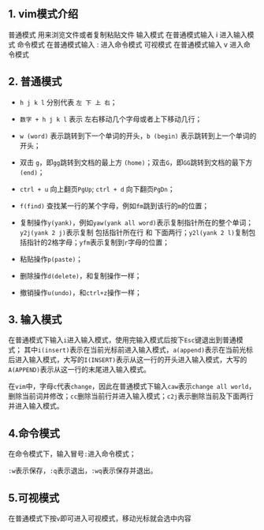 ## 1. vim模式介绍

普通模式
	用来浏览文件或者复制粘贴文件
输入模式
	在普通模式输入 i 进入输入模式
命令模式
	在普通模式输入 : 进入命令模式
可视模式
	在普通模式输入 v 进入命令模式


## 2. 普通模式

- `h j k l` 分别代表 `左 下 上 右`；
- `数字 + h j k l` 表示 左右移动几个字母或者上下移动几行；

- `w (word)` 表示跳转到下一个单词的开头，`b (begin)` 表示跳转到上一个单词的开头；

- 双击 `g`，即`gg`跳转到文档的最上方 `(home)`；双击`G`，即`GG`跳转到文档的最下方 `(end)`；

- `ctrl + u` 向上翻页`PgUp`; `ctrl + d` 向下翻页`PgDn`；

- `f(find)` 查找某一行的某个字母，例如`fm`跳到该行的`m`的位置；

- 复制操作`y(yank)`，例如`yaw(yank all word)`表示复制指针所在的整个单词；`y2j(yank 2 j)`表示复制 包括指针所在行 和 下面两行；`y2l(yank 2 l)`复制包括指针的2格字母；`yfm`表示复制到`r`字母的位置；

- 粘贴操作`p(paste)`；

- 删除操作`d(delete)`，和复制操作一样；

- 撤销操作`u(undo)`，和`ctrl+z`操作一样；


## 3. 输入模式

在普通模式下输入`i`进入输入模式，使用完输入模式后按下`Esc`键退出到普通模式；
其中`i(insert)`表示在当前光标前进入输入模式，`a(append)`表示在当前光标后进入输入模式，大写的`I(INSERT)`表示从这一行的开头进入输入模式，大写的`A(APPEND)`表示从这一行的末尾进入输入模式。

在`vim`中，字母`c`代表`change`，因此在普通模式下输入`caw`表示`change all world`，删除当前词并修改；`cc`删除当前行并进入输入模式；`c2j`表示删除当前及下面两行并进入输入模式。

## 4.命令模式

在命令模式下，输入冒号`:`进入命令模式；

`:w`表示保存，`:q`表示退出，`:wq`表示保存并退出。

## 5.可视模式

在普通模式下按`v`即可进入可视模式，移动光标就会选中内容
